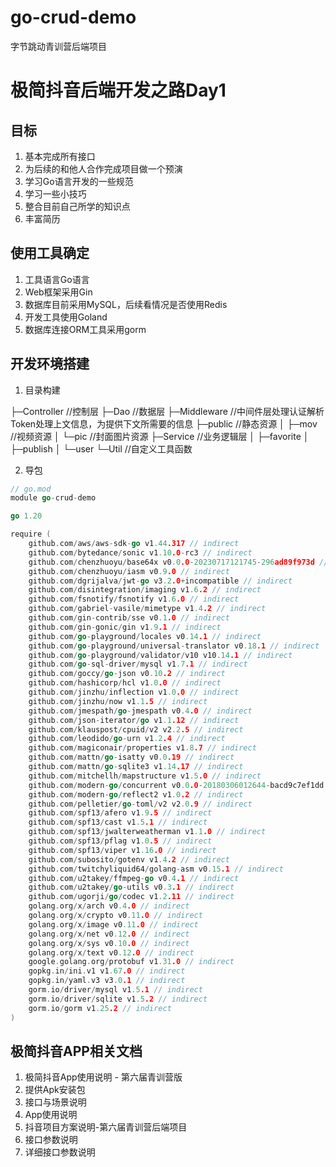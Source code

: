 # go-crud-demo
字节跳动青训营后端项目
# 极简抖音后端开发之路Day1

## 目标

1.  基本完成所有接口
2.  为后续的和他人合作完成项目做一个预演
3.  学习Go语言开发的一些规范
4.  学习一些小技巧
5.  整合目前自己所学的知识点
6.  丰富简历

## 使用工具确定

1.  工具语言Go语言
2.  Web框架采用Gin
3.  数据库目前采用MySQL，后续看情况是否使用Redis
4.  开发工具使用Goland
5.  数据库连接ORM工具采用gorm

## 开发环境搭建

1.  目录构建

   ├─Controller //控制层
   ├─Dao  //数据层
   ├─Middleware  //中间件层处理认证解析Token处理上文信息，为提供下文所需要的信息
   ├─public  //静态资源
   │  ├─mov  //视频资源
   │  └─pic  //封面图片资源
   ├─Service  //业务逻辑层
   │  ├─favorite
   │  ├─publish
   │  └─user
   └─Util  //自定义工具函数

2.  导包

```go
// go.mod
module go-crud-demo

go 1.20

require (
	github.com/aws/aws-sdk-go v1.44.317 // indirect
	github.com/bytedance/sonic v1.10.0-rc3 // indirect
	github.com/chenzhuoyu/base64x v0.0.0-20230717121745-296ad89f973d // indirect
	github.com/chenzhuoyu/iasm v0.9.0 // indirect
	github.com/dgrijalva/jwt-go v3.2.0+incompatible // indirect
	github.com/disintegration/imaging v1.6.2 // indirect
	github.com/fsnotify/fsnotify v1.6.0 // indirect
	github.com/gabriel-vasile/mimetype v1.4.2 // indirect
	github.com/gin-contrib/sse v0.1.0 // indirect
	github.com/gin-gonic/gin v1.9.1 // indirect
	github.com/go-playground/locales v0.14.1 // indirect
	github.com/go-playground/universal-translator v0.18.1 // indirect
	github.com/go-playground/validator/v10 v10.14.1 // indirect
	github.com/go-sql-driver/mysql v1.7.1 // indirect
	github.com/goccy/go-json v0.10.2 // indirect
	github.com/hashicorp/hcl v1.0.0 // indirect
	github.com/jinzhu/inflection v1.0.0 // indirect
	github.com/jinzhu/now v1.1.5 // indirect
	github.com/jmespath/go-jmespath v0.4.0 // indirect
	github.com/json-iterator/go v1.1.12 // indirect
	github.com/klauspost/cpuid/v2 v2.2.5 // indirect
	github.com/leodido/go-urn v1.2.4 // indirect
	github.com/magiconair/properties v1.8.7 // indirect
	github.com/mattn/go-isatty v0.0.19 // indirect
	github.com/mattn/go-sqlite3 v1.14.17 // indirect
	github.com/mitchellh/mapstructure v1.5.0 // indirect
	github.com/modern-go/concurrent v0.0.0-20180306012644-bacd9c7ef1dd // indirect
	github.com/modern-go/reflect2 v1.0.2 // indirect
	github.com/pelletier/go-toml/v2 v2.0.9 // indirect
	github.com/spf13/afero v1.9.5 // indirect
	github.com/spf13/cast v1.5.1 // indirect
	github.com/spf13/jwalterweatherman v1.1.0 // indirect
	github.com/spf13/pflag v1.0.5 // indirect
	github.com/spf13/viper v1.16.0 // indirect
	github.com/subosito/gotenv v1.4.2 // indirect
	github.com/twitchyliquid64/golang-asm v0.15.1 // indirect
	github.com/u2takey/ffmpeg-go v0.4.1 // indirect
	github.com/u2takey/go-utils v0.3.1 // indirect
	github.com/ugorji/go/codec v1.2.11 // indirect
	golang.org/x/arch v0.4.0 // indirect
	golang.org/x/crypto v0.11.0 // indirect
	golang.org/x/image v0.11.0 // indirect
	golang.org/x/net v0.12.0 // indirect
	golang.org/x/sys v0.10.0 // indirect
	golang.org/x/text v0.12.0 // indirect
	google.golang.org/protobuf v1.31.0 // indirect
	gopkg.in/ini.v1 v1.67.0 // indirect
	gopkg.in/yaml.v3 v3.0.1 // indirect
	gorm.io/driver/mysql v1.5.1 // indirect
	gorm.io/driver/sqlite v1.5.2 // indirect
	gorm.io/gorm v1.25.2 // indirect
)
```

## 极简抖音APP相关文档

1.  极简抖音App使用说明 - 第六届青训营版
   1.  提供Apk安装包
   2.  接口与场景说明
   3.  App使用说明
2.  抖音项目方案说明-第六届青训营后端项目
   1.  接口参数说明
3.  详细接口参数说明
